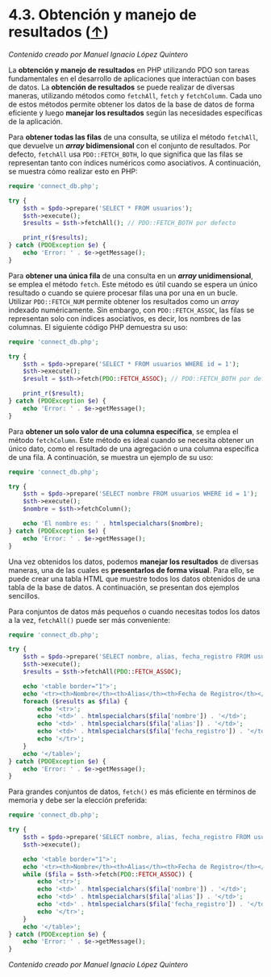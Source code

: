 # 4.3. Obtención y manejo de resultados ([↑](README.md))

_Contenido creado por Manuel Ignacio López Quintero_

La **obtención y manejo de resultados** en PHP utilizando PDO son tareas fundamentales en el desarrollo de aplicaciones que interactúan con bases de datos. La **obtención de resultados** se puede realizar de diversas maneras, utilizando métodos como `fetchAll`, `fetch` y `fetchColumn`. Cada uno de estos métodos permite obtener los datos de la base de datos de forma eficiente y luego **manejar los resultados** según las necesidades específicas de la aplicación.

Para **obtener todas las filas** de una consulta, se utiliza el método `fetchAll`, que devuelve un ***array* bidimensional** con el conjunto de resultados. Por defecto, `fetchAll` usa `PDO::FETCH_BOTH`, lo que significa que las filas se representan tanto con índices numéricos como asociativos. A continuación, se muestra cómo realizar esto en PHP:

```php
require 'connect_db.php';

try {
    $sth = $pdo->prepare('SELECT * FROM usuarios');
    $sth->execute();
    $results = $sth->fetchAll(); // PDO::FETCH_BOTH por defecto

    print_r($results);
} catch (PDOException $e) {
    echo 'Error: ' . $e->getMessage();
}
```

Para **obtener una única fila** de una consulta en un ***array* unidimensional**, se emplea el método `fetch`. Este método es útil cuando se espera un único resultado o cuando se quiere procesar filas una por una en un bucle. Utilizar `PDO::FETCH_NUM` permite obtener los resultados como un *array* indexado numéricamente. Sin embargo, con `PDO::FETCH_ASSOC`, las filas se representan solo con índices asociativos, es decir, los nombres de las columnas. El siguiente código PHP demuestra su uso:

```php
require 'connect_db.php';

try {
    $sth = $pdo->prepare('SELECT * FROM usuarios WHERE id = 1');
    $sth->execute();
    $result = $sth->fetch(PDO::FETCH_ASSOC); // PDO::FETCH_BOTH por defecto

    print_r($result);
} catch (PDOException $e) {
    echo 'Error: ' . $e->getMessage();
}
```

Para **obtener un solo valor de una columna específica**, se emplea el método `fetchColumn`. Este método es ideal cuando se necesita obtener un único dato, como el resultado de una agregación o una columna específica de una fila. A continuación, se muestra un ejemplo de su uso:

```php
require 'connect_db.php';

try {
    $sth = $pdo->prepare('SELECT nombre FROM usuarios WHERE id = 1');
    $sth->execute();
    $nombre = $sth->fetchColumn();

    echo 'El nombre es: ' . htmlspecialchars($nombre);
} catch (PDOException $e) {
    echo 'Error: ' . $e->getMessage();
}
```

Una vez obtenidos los datos, podemos **manejar los resultados** de diversas maneras, una de las cuales es **presentarlos de forma visual**. Para ello, se puede crear una tabla HTML que muestre todos los datos obtenidos de una tabla de la base de datos. A continuación, se presentan dos ejemplos sencillos.

Para conjuntos de datos más pequeños o cuando necesitas todos los datos a la vez, `fetchAll()` puede ser más conveniente:

```php
require 'connect_db.php';

try {
    $sth = $pdo->prepare('SELECT nombre, alias, fecha_registro FROM usuarios');
    $sth->execute();
    $results = $sth->fetchAll(PDO::FETCH_ASSOC);

    echo '<table border="1">';
    echo '<tr><th>Nombre</th><th>Alias</th><th>Fecha de Registro</th></tr>';
    foreach ($results as $fila) {
        echo '<tr>';
        echo '<td>' . htmlspecialchars($fila['nombre']) . '</td>';
        echo '<td>' . htmlspecialchars($fila['alias']) . '</td>';
        echo '<td>' . htmlspecialchars($fila['fecha_registro']) . '</td>';
        echo '</tr>';
    }
    echo '</table>';
} catch (PDOException $e) {
    echo 'Error: ' . $e->getMessage();
}
```

Para grandes conjuntos de datos, `fetch()` es más eficiente en términos de memoria y debe ser la elección preferida:

```php
require 'connect_db.php';

try {
    $sth = $pdo->prepare('SELECT nombre, alias, fecha_registro FROM usuarios');
    $sth->execute();

    echo '<table border="1">';
    echo '<tr><th>Nombre</th><th>Alias</th><th>Fecha de Registro</th></tr>';
    while ($fila = $sth->fetch(PDO::FETCH_ASSOC)) {
        echo '<tr>';
        echo '<td>' . htmlspecialchars($fila['nombre']) . '</td>';
        echo '<td>' . htmlspecialchars($fila['alias']) . '</td>';
        echo '<td>' . htmlspecialchars($fila['fecha_registro']) . '</td>';
        echo '</tr>';
    }
    echo '</table>';
} catch (PDOException $e) {
    echo 'Error: ' . $e->getMessage();
}
```

_Contenido creado por Manuel Ignacio López Quintero_
